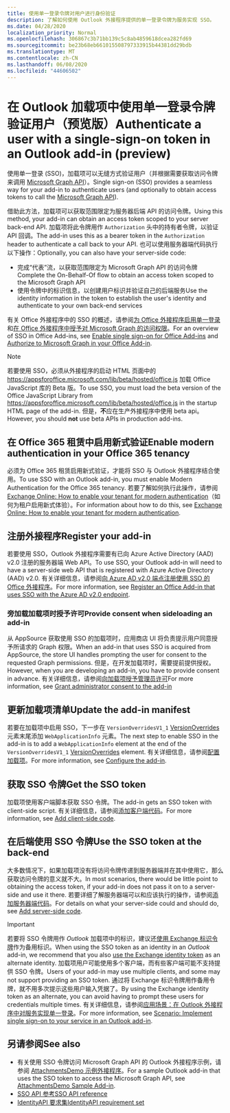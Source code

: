 ```yaml
---
title: 使用单一登录令牌对用户进行身份验证
description: 了解如何使用 Outlook 外接程序提供的单一登录令牌为服务实现 SSO。
ms.date: 04/28/2020
localization_priority: Normal
ms.openlocfilehash: 306867c3b71bb139c5c8ab4859618dcea282fd69
ms.sourcegitcommit: be23b68eb661015508797333915b44381dd29bdb
ms.translationtype: MT
ms.contentlocale: zh-CN
ms.lasthandoff: 06/08/2020
ms.locfileid: "44606502"
---
```

# <a name="authenticate-a-user-with-a-single-sign-on-token-in-an-outlook-add-in-preview"></a><span data-ttu-id="87cd4-103">在 Outlook 加载项中使用单一登录令牌验证用户（预览版）</span><span class="sxs-lookup"><span data-stu-id="87cd4-103">Authenticate a user with a single-sign-on token in an Outlook add-in (preview)</span></span>

<span data-ttu-id="87cd4-104">使用单一登录 (SSO)，加载项可以无缝方式验证用户（并根据需要获取访问令牌来调用 [Microsoft Graph API](/graph/overview)）。</span><span class="sxs-lookup"><span data-stu-id="87cd4-104">Single sign-on (SSO) provides a seamless way for your add-in to authenticate users (and optionally to obtain access tokens to call the [Microsoft Graph API](/graph/overview)).</span></span>

<span data-ttu-id="87cd4-105">借助此方法，加载项可以获取范围限定为服务器后端 API 的访问令牌。</span><span class="sxs-lookup"><span data-stu-id="87cd4-105">Using this method, your add-in can obtain an access token scoped to your server back-end API.</span></span> <span data-ttu-id="87cd4-106">加载项将此令牌用作 `Authorization` 头中的持有者令牌，以验证 API 回调。</span><span class="sxs-lookup"><span data-stu-id="87cd4-106">The add-in uses this as a bearer token in the `Authorization` header to authenticate a call back to your API.</span></span> <span data-ttu-id="87cd4-107">也可以使用服务器端代码执行以下操作：</span><span class="sxs-lookup"><span data-stu-id="87cd4-107">Optionally, you can also have your server-side code:</span></span>

- <span data-ttu-id="87cd4-108">完成“代表”流，以获取范围限定为 Microsoft Graph API 的访问令牌</span><span class="sxs-lookup"><span data-stu-id="87cd4-108">Complete the On-Behalf-Of flow to obtain an access token scoped to the Microsoft Graph API</span></span>
- <span data-ttu-id="87cd4-109">使用令牌中的标识信息，以创建用户标识并验证自己的后端服务</span><span class="sxs-lookup"><span data-stu-id="87cd4-109">Use the identity information in the token to establish the user's identity and authenticate to your own back-end services</span></span>

<span data-ttu-id="87cd4-110">有关 Office 外接程序中的 SSO 的概述，请参阅[为 Office 外接程序启用单一登录](../develop/sso-in-office-add-ins.md)和[在 Office 外接程序中授予对 Microsoft Graph 的访问权限](../develop/authorize-to-microsoft-graph.md)。</span><span class="sxs-lookup"><span data-stu-id="87cd4-110">For an overview of SSO in Office Add-ins, see [Enable single sign-on for Office Add-ins](../develop/sso-in-office-add-ins.md) and [Authorize to Microsoft Graph in your Office Add-in](../develop/authorize-to-microsoft-graph.md).</span></span>

> [!NOTE]
> <span data-ttu-id="87cd4-111">若要使用 SSO，必须从外接程序的启动 HTML 页面中的 https://appsforoffice.microsoft.com/lib/beta/hosted/office.js 加载 Office JavaScript 库的 Beta 版。</span><span class="sxs-lookup"><span data-stu-id="87cd4-111">To use SSO, you must load the beta version of the Office JavaScript Library from https://appsforoffice.microsoft.com/lib/beta/hosted/office.js in the startup HTML page of the add-in.</span></span> <span data-ttu-id="87cd4-112">但是，**不**应在生产外接程序中使用 beta api。</span><span class="sxs-lookup"><span data-stu-id="87cd4-112">However, you should **not** use beta APIs in production add-ins.</span></span>

## <a name="enable-modern-authentication-in-your-office-365-tenancy"></a><span data-ttu-id="87cd4-113">在 Office 365 租赁中启用新式验证</span><span class="sxs-lookup"><span data-stu-id="87cd4-113">Enable modern authentication in your Office 365 tenancy</span></span>

<span data-ttu-id="87cd4-114">必须为 Office 365 租赁启用新式验证，才能将 SSO 与 Outlook 外接程序结合使用。</span><span class="sxs-lookup"><span data-stu-id="87cd4-114">To use SSO with an Outlook add-in, you must enable Modern Authentication for the Office 365 tenancy.</span></span> <span data-ttu-id="87cd4-115">若要了解如何执行此操作，请参阅 [Exchange Online: How to enable your tenant for modern authentication](https://social.technet.microsoft.com/wiki/contents/articles/32711.exchange-online-how-to-enable-your-tenant-for-modern-authentication.aspx)（如何为租户启用新式体验）。</span><span class="sxs-lookup"><span data-stu-id="87cd4-115">For information about how to do this, see [Exchange Online: How to enable your tenant for modern authentication](https://social.technet.microsoft.com/wiki/contents/articles/32711.exchange-online-how-to-enable-your-tenant-for-modern-authentication.aspx).</span></span>

## <a name="register-your-add-in"></a><span data-ttu-id="87cd4-116">注册外接程序</span><span class="sxs-lookup"><span data-stu-id="87cd4-116">Register your add-in</span></span>

<span data-ttu-id="87cd4-117">若要使用 SSO，Outlook 外接程序需要有已向 Azure Active Directory (AAD) v2.0 注册的服务器端 Web API。</span><span class="sxs-lookup"><span data-stu-id="87cd4-117">To use SSO, your Outlook add-in will need to have a server-side web API that is registered with Azure Active Directory (AAD) v2.0.</span></span> <span data-ttu-id="87cd4-118">有关详细信息，请参阅[向 Azure AD v2.0 端点注册使用 SSO 的 Office 外接程序](../develop/register-sso-add-in-aad-v2.md)。</span><span class="sxs-lookup"><span data-stu-id="87cd4-118">For more information, see [Register an Office Add-in that uses SSO with the Azure AD v2.0 endpoint](../develop/register-sso-add-in-aad-v2.md).</span></span>

### <a name="provide-consent-when-sideloading-an-add-in"></a><span data-ttu-id="87cd4-119">旁加载加载项时授予许可</span><span class="sxs-lookup"><span data-stu-id="87cd4-119">Provide consent when sideloading an add-in</span></span>

<span data-ttu-id="87cd4-120">从 AppSource 获取使用 SSO 的加载项时，应用商店 UI 将负责提示用户同意授予所请求的 Graph 权限。</span><span class="sxs-lookup"><span data-stu-id="87cd4-120">When an add-in that uses SSO is acquired from AppSource, the store UI handles prompting the user for consent to the requested Graph permissions.</span></span> <span data-ttu-id="87cd4-121">但是，在开发加载项时，需要提前提供授权。</span><span class="sxs-lookup"><span data-stu-id="87cd4-121">However, when you are developing an add-in, you have to provide consent in advance.</span></span> <span data-ttu-id="87cd4-122">有关详细信息，请参阅[向加载项授予管理员许可](../develop/grant-admin-consent-to-an-add-in.md)</span><span class="sxs-lookup"><span data-stu-id="87cd4-122">For more information, see [Grant administrator consent to the add-in](../develop/grant-admin-consent-to-an-add-in.md)</span></span>

## <a name="update-the-add-in-manifest"></a><span data-ttu-id="87cd4-123">更新加载项清单</span><span class="sxs-lookup"><span data-stu-id="87cd4-123">Update the add-in manifest</span></span>

<span data-ttu-id="87cd4-124">若要在加载项中启用 SSO，下一步在 `VersionOverridesV1_1` [VersionOverrides](../reference/manifest/versionoverrides.md) 元素末尾添加 `WebApplicationInfo` 元素。</span><span class="sxs-lookup"><span data-stu-id="87cd4-124">The next step to enable SSO in the add-in is to add a `WebApplicationInfo` element at the end of the `VersionOverridesV1_1` [VersionOverrides](../reference/manifest/versionoverrides.md) element.</span></span> <span data-ttu-id="87cd4-125">有关详细信息，请参阅[配置加载项](../develop/sso-in-office-add-ins.md#configure-the-add-in)。</span><span class="sxs-lookup"><span data-stu-id="87cd4-125">For more information, see [Configure the add-in](../develop/sso-in-office-add-ins.md#configure-the-add-in).</span></span>

## <a name="get-the-sso-token"></a><span data-ttu-id="87cd4-126">获取 SSO 令牌</span><span class="sxs-lookup"><span data-stu-id="87cd4-126">Get the SSO token</span></span>

<span data-ttu-id="87cd4-127">加载项使用客户端脚本获取 SSO 令牌。</span><span class="sxs-lookup"><span data-stu-id="87cd4-127">The add-in gets an SSO token with client-side script.</span></span> <span data-ttu-id="87cd4-128">有关详细信息，请参阅[添加客户端代码](../develop/sso-in-office-add-ins.md#add-client-side-code)。</span><span class="sxs-lookup"><span data-stu-id="87cd4-128">For more information, see [Add client-side code](../develop/sso-in-office-add-ins.md#add-client-side-code).</span></span>

## <a name="use-the-sso-token-at-the-back-end"></a><span data-ttu-id="87cd4-129">在后端使用 SSO 令牌</span><span class="sxs-lookup"><span data-stu-id="87cd4-129">Use the SSO token at the back-end</span></span>

<span data-ttu-id="87cd4-130">大多数情况下，如果加载项没有将访问令牌传递到服务器端并在其中使用它，那么获取访问令牌的意义就不大。</span><span class="sxs-lookup"><span data-stu-id="87cd4-130">In most scenarios, there would be little point to obtaining the access token, if your add-in does not pass it on to a server-side and use it there.</span></span> <span data-ttu-id="87cd4-131">若要详细了解服务器端可以和应该执行的操作，请参阅[添加服务器端代码](../develop/sso-in-office-add-ins.md#add-server-side-code)。</span><span class="sxs-lookup"><span data-stu-id="87cd4-131">For details on what your server-side could and should do, see [Add server-side code](../develop/sso-in-office-add-ins.md#add-server-side-code).</span></span>

> [!IMPORTANT]
> <span data-ttu-id="87cd4-132">若要将 SSO 令牌用作 *Outlook* 加载项中的标识，建议还[使用 Exchange 标识令牌](authenticate-a-user-with-an-identity-token.md)作为备用标识。</span><span class="sxs-lookup"><span data-stu-id="87cd4-132">When using the SSO token as an identity in an *Outlook* add-in, we recommend that you also [use the Exchange identity token](authenticate-a-user-with-an-identity-token.md) as an alternate identity.</span></span> <span data-ttu-id="87cd4-133">加载项用户可能使用多个客户端，而有些客户端可能不支持提供 SSO 令牌。</span><span class="sxs-lookup"><span data-stu-id="87cd4-133">Users of your add-in may use multiple clients, and some may not support providing an SSO token.</span></span> <span data-ttu-id="87cd4-134">通过将 Exchange 标识令牌用作备用令牌，就不用多次提示这些用户输入凭据了。</span><span class="sxs-lookup"><span data-stu-id="87cd4-134">By using the Exchange identity token as an alternate, you can avoid having to prompt these users for credentials multiple times.</span></span> <span data-ttu-id="87cd4-135">有关详细信息，请参阅[应用场景：在 Outlook 外接程序中对服务实现单一登录](implement-sso-in-outlook-add-in.md)。</span><span class="sxs-lookup"><span data-stu-id="87cd4-135">For more information, see [Scenario: Implement single sign-on to your service in an Outlook add-in](implement-sso-in-outlook-add-in.md).</span></span>

## <a name="see-also"></a><span data-ttu-id="87cd4-136">另请参阅</span><span class="sxs-lookup"><span data-stu-id="87cd4-136">See also</span></span>

- <span data-ttu-id="87cd4-137">有关使用 SSO 令牌访问 Microsoft Graph API 的 Outlook 外接程序示例，请参阅 [AttachmentsDemo 示例外接程序](https://github.com/OfficeDev/outlook-add-in-attachments-demo)。</span><span class="sxs-lookup"><span data-stu-id="87cd4-137">For a sample Outlook add-in that uses the SSO token to access the Microsoft Graph API, see [AttachmentsDemo Sample Add-in](https://github.com/OfficeDev/outlook-add-in-attachments-demo).</span></span>
- [<span data-ttu-id="87cd4-138">SSO API 参考</span><span class="sxs-lookup"><span data-stu-id="87cd4-138">SSO API reference</span></span>](../develop/sso-in-office-add-ins.md#sso-api-reference)
- [<span data-ttu-id="87cd4-139">IdentityAPI 要求集</span><span class="sxs-lookup"><span data-stu-id="87cd4-139">IdentityAPI requirement set</span></span>](../reference/requirement-sets/identity-api-requirement-sets.md)
